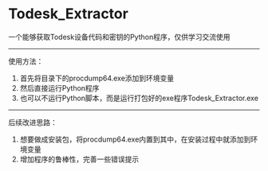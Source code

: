 # Todesk_Extractor
一个能够获取Todesk设备代码和密钥的Python程序，仅供学习交流使用

---
使用方法：
1. 首先将目录下的procdump64.exe添加到环境变量
2. 然后直接运行Python程序
3. 也可以不运行Python脚本，而是运行打包好的exe程序Todesk_Extractor.exe

---
后续改进思路：
1. 想要做成安装包，将procdump64.exe内置到其中，在安装过程中就添加到环境变量
2. 增加程序的鲁棒性，完善一些错误提示
